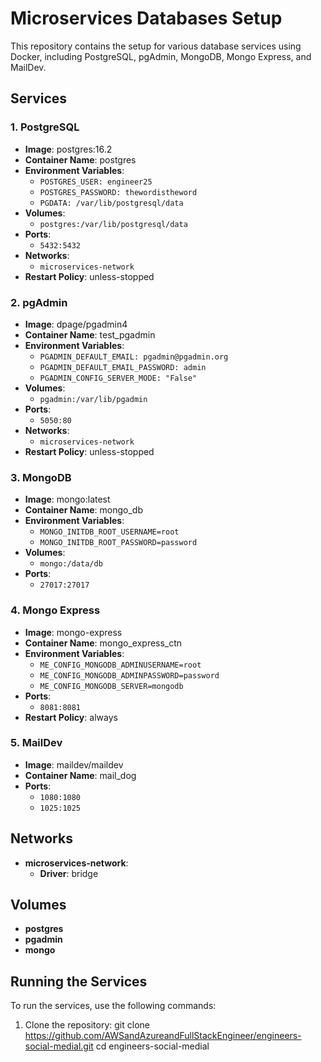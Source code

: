 # Microservices Databases Setup

This repository contains the setup for various database services using Docker, including PostgreSQL, pgAdmin, MongoDB, Mongo Express, and MailDev.

## Services

### 1. PostgreSQL

- **Image**: postgres:16.2
- **Container Name**: postgres
- **Environment Variables**:
  - `POSTGRES_USER: engineer25`
  - `POSTGRES_PASSWORD: thewordistheword`
  - `PGDATA: /var/lib/postgresql/data`
- **Volumes**:
  - `postgres:/var/lib/postgresql/data`
- **Ports**:
  - `5432:5432`
- **Networks**:
  - `microservices-network`
- **Restart Policy**: unless-stopped

### 2. pgAdmin

- **Image**: dpage/pgadmin4
- **Container Name**: test_pgadmin
- **Environment Variables**:
  - `PGADMIN_DEFAULT_EMAIL: pgadmin@pgadmin.org`
  - `PGADMIN_DEFAULT_EMAIL_PASSWORD: admin`
  - `PGADMIN_CONFIG_SERVER_MODE: "False"`
- **Volumes**:
  - `pgadmin:/var/lib/pgadmin`
- **Ports**:
  - `5050:80`
- **Networks**:
  - `microservices-network`
- **Restart Policy**: unless-stopped

### 3. MongoDB

- **Image**: mongo:latest
- **Container Name**: mongo_db
- **Environment Variables**:
  - `MONGO_INITDB_ROOT_USERNAME=root`
  - `MONGO_INITDB_ROOT_PASSWORD=password`
- **Volumes**:
  - `mongo:/data/db`
- **Ports**:
  - `27017:27017`

### 4. Mongo Express

- **Image**: mongo-express
- **Container Name**: mongo_express_ctn
- **Environment Variables**:
  - `ME_CONFIG_MONGODB_ADMINUSERNAME=root`
  - `ME_CONFIG_MONGODB_ADMINPASSWORD=password`
  - `ME_CONFIG_MONGODB_SERVER=mongodb`
- **Ports**:
  - `8081:8081`
- **Restart Policy**: always

### 5. MailDev

- **Image**: maildev/maildev
- **Container Name**: mail_dog
- **Ports**:
  - `1080:1080`
  - `1025:1025`

## Networks

- **microservices-network**:
  - **Driver**: bridge

## Volumes

- **postgres**
- **pgadmin**
- **mongo**

## Running the Services

To run the services, use the following commands:

1. Clone the repository:
   git clone https://github.com/AWSandAzureandFullStackEngineer/engineers-social-medial.git
   cd engineers-social-medial
